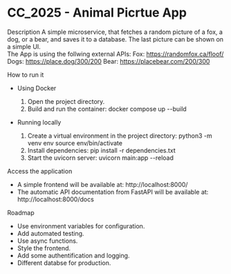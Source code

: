 # CC_2025 - Animal Picrtue App 

Description 
A simple microservice, that fetches a random picture of a fox, a dog, or a bear, and saves it to a database. The last picture can be shown on a simple UI.  
The App is using the follwing external APIs: 
Fox: https://randomfox.ca/floof/
Dogs: https://place.dog/300/200
Bear: https://placebear.com/200/300

How to run it
- Using Docker 
    1. Open the project directory. 
    2. Build and run the container: 
        docker compose up --build 

- Running locally 
    1. Create a virtual environment in the project directory: 
        python3 -m venv env
        source env/bin/activate
    2. Install dependencies: 
        pip install -r dependencies.txt
    3. Start the uvicorn server: 
        uvicorn main:app --reload

Access the application
- A simple frontend will be available at: 
    http://localhost:8000/ 
- The automatic API documentation from FastAPI will be available at: 
    http://localhost:8000/docs 

Roadmap 
- Use environment variables for configuration. 
- Add automated testing. 
- Use async functions. 
- Style the frontend. 
- Add some authentification and logging. 
- Different databse for production. 

